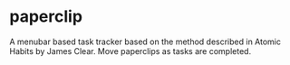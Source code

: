 # paperclip

A menubar based task tracker based on the method described in Atomic Habits by James Clear.
Move paperclips as tasks are completed.